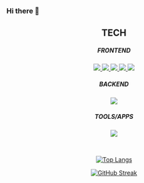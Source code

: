 <!--
**Svtucci/svtucci** is a ✨ _special_ ✨ repository because its `README.md` (this file) appears on your GitHub profile.

Here are some ideas to get you started:

- 🔭 I’m currently working on ...
- 🌱 I’m currently learning ...
- 👯 I’m looking to collaborate on ...
- 🤔 I’m looking for help with ...
- 💬 Ask me about ...
- 📫 How to reach me: ...
- 😄 Pronouns: ...
- ⚡ Fun fact: ...
-->

### Hi there 👋 ### 



<h2 align="center">TECH</h2>

<!-- Front End Section !--> 
<h5 align="center">FRONTEND</h2>
<p align="center">
  <a href="https://skillicons.dev">
    <img src="https://img.shields.io/badge/JavaScript-323330?style=for-the-badge&logo=javascript&logoColor=F7DF1E" />
    <img src="https://img.shields.io/badge/CSS3-1572B6?style=for-the-badge&logo=css3&logoColor=white" />
    <img src="https://img.shields.io/badge/HTML5-E34F26?style=for-the-badge&logo=html5&logoColor=white" />
    <img src="https://img.shields.io/badge/React-20232A?style=for-the-badge&logo=react&logoColor=61DAFB" />
    <img src="https://img.shields.io/badge/Markdown-000000?style=for-the-badge&logo=markdown&logoColor=white" />
  </a>
</p>


<!-- Backend Section !--> 

<h5 align="center">BACKEND</h2>
<p align="center">
  <a href="https://skillicons.dev">
    <img src="https://skillicons.dev/icons?i=nodejs,express,postgres" />
  </a>
</p>


<!-- Tools/Apps section !--> 

<h5 align="center">TOOLS/APPS</h2>
<p align="center">
  <a href="https://skillicons.dev">
    <img src="https://skillicons.dev/icons?i=github,vscode,postman" />
  </a>
</p>
</br>
<!-- GITHUB STREAK 

[![GitHub Streak](http://github-readme-streak-stats.herokuapp.com?user=svtucci&theme=dark&hide_border=true&border_radius=4&date_format=j%20M%5B%20Y%5D&mode=weekly)](https://git.io/streak-stats)
!--> 



<!-- TOP LANGUAGES !-->
<div align="center">
  
[![Top Langs](https://github-readme-stats.vercel.app/api/top-langs/?username=svtucci&layout=compact&theme=vision-friendly-dark)](https://github.com/svtucci/github-readme-stats) 
  
</div>

<!-- STATS !--> 
<div align="center">
  
[![GitHub Streak](https://streak-stats.demolab.com?user=svtucci&theme=highcontrast&date_format=j%20M%5B%20Y%5D)](https://git.io/streak-stats)
  
</div>
